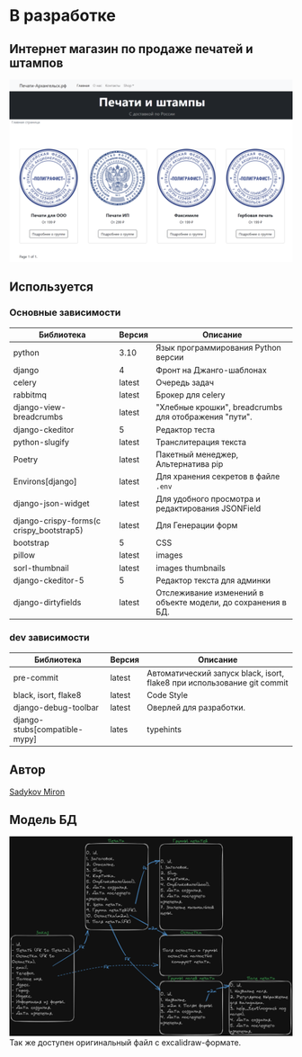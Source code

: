 # В разработке

## Интернет магазин по продаже печатей и штампов

![Картинка-Пример](images/img.png)

## Используется

### Основные зависимости
| Библиотека | Версия | Описание |
| --- | --- | --- |
| python | 3.10 | Язык программирования Python версии |
| django | 4 | Фронт на Джанго-шаблонах|
| celery | latest | Очередь задач |
| rabbitmq | latest | Брокер для celery |
| django-view-breadcrumbs | latest | "Хлебные крошки", breadcrumbs для отображения "пути". |
| django-ckeditor | 5 | Редактор теста |
| python-slugify | latest | Транслитерация текста |
| Poetry | latest | Пакетный менеджер, Альтернатива pip |
| Environs[django] | latest | Для хранения секретов в файле `.env` |
| django-json-widget| latest | Для удобного просмотра и редактирования JSONField|
| django-crispy-forms(c crispy_bootstrap5) | latest | Для Генерации форм |
| bootstrap | 5 | CSS |
| pillow | latest| images |
| sorl-thumbnail | latest| images thumbnails |
| django-ckeditor-5 | 5 | Редактор текста для админки |
| django-dirtyfields | latest | Отслеживание изменений в объекте модели, до сохранения в БД.|

### dev зависимости
| Библиотека | Версия | Описание |
| --- | --- | --- |
| pre-commit | latest | Автоматический запуск black, isort, flake8 при использование git commit |
| black, isort, flake8 | latest | Code Style |
| django-debug-toolbar | latest | Оверлей для разработки. |
| django-stubs[compatible-mypy] | lates | typehints |

## Автор

[Sadykov Miron](https://github.com/Reagent992)


## Модель БД
![Модель БД](images/models.png)
Так же доступен оригинальный файл с excalidraw-формате.